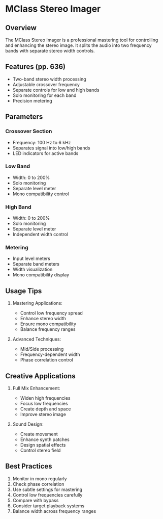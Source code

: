 # MClass Stereo Imager

## Overview
The MClass Stereo Imager is a professional mastering tool for controlling and enhancing the stereo image. It splits the audio into two frequency bands with separate stereo width controls.

## Features (pp. 636)
- Two-band stereo width processing
- Adjustable crossover frequency
- Separate controls for low and high bands
- Solo monitoring for each band
- Precision metering

## Parameters

### Crossover Section
- Frequency: 100 Hz to 6 kHz
- Separates signal into low/high bands
- LED indicators for active bands

### Low Band
- Width: 0 to 200%
- Solo monitoring
- Separate level meter
- Mono compatibility control

### High Band
- Width: 0 to 200%
- Solo monitoring
- Separate level meter
- Independent width control

### Metering
- Input level meters
- Separate band meters
- Width visualization
- Mono compatibility display

## Usage Tips
1. Mastering Applications:
   - Control low frequency spread
   - Enhance stereo width
   - Ensure mono compatibility
   - Balance frequency ranges

2. Advanced Techniques:
   - Mid/Side processing
   - Frequency-dependent width
   - Phase correlation control

## Creative Applications
1. Full Mix Enhancement:
   - Widen high frequencies
   - Focus low frequencies
   - Create depth and space
   - Improve stereo image

2. Sound Design:
   - Create movement
   - Enhance synth patches
   - Design spatial effects
   - Control stereo field

## Best Practices
1. Monitor in mono regularly
2. Check phase correlation
3. Use subtle settings for mastering
4. Control low frequencies carefully
5. Compare with bypass
6. Consider target playback systems
7. Balance width across frequency ranges 
